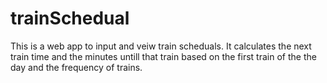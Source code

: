 # trainSchedual
This is a web app to input and veiw train scheduals.  It calculates the next train time and the minutes untill that train based on the first train of the the day and the frequency of trains.